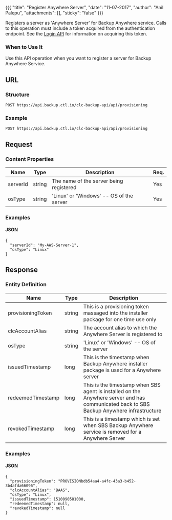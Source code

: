 {{{
  "title": "Register Anywhere Server",
  "date": "11-07-2017",
  "author": "Anil Palepu",
  "attachments": [],
  "sticky": "false"
}}}

Registers a server as 'Anywhere Server' for Backup Anywhere service. Calls to this operation must include a token acquired from the authentication endpoint. See the [Login API](../Authentication/login.md) for information on acquiring this token.

### When to Use It

Use this API operation when you want to register a server for Backup Anywhere Service.

## URL

### Structure

    POST https://api.backup.ctl.io/clc-backup-api/api/provisioning

### Example

    POST https://api.backup.ctl.io/clc-backup-api/api/provisioning
    
## Request

### Content Properties

| Name | Type | Description | Req. |
| --- | --- | --- | --- |
| serverId | string | The name of the server being registered | Yes |
| osType | string | 'Linux' or 'Windows' -- OS of the server | Yes |

### Examples

#### JSON

    {
      "serverId": "My-AWS-Server-1",
      "osType": "Linux"
    }


## Response

### Entity Definition

| Name | Type | Description |
| --- | --- | --- |
| provisioningToken | string | This is a provisioning token massaged into the installer package for one time use only |
| clcAccountAlias | string | The account alias to which the Anywhere Server is registered to |
| osType | string | 'Linux' or 'Windows' -- OS of the server |
| issuedTimestamp | long | This is the timestamp when Backup Anywhere installer package is used for a Anywhere server |
| redeemedTimestamp | long | This is the timestamp when SBS agent is installed on the Anywhere server and has communicated back to SBS Backup Anywhere infrastructure |
| revokedTimestamp | long | This is a timestamp which is set when SBS Backup Anywhere service is removed for a Anywhere Server |


### Examples

#### JSON

    {
      "provisioningToken": "PROVISIONbdb54aa4-a4fc-43a3-b452-3b4afda66096",
      "clcAccountAlias": "BAAS",
      "osType": "Linux",
      "issuedTimestamp": 1510090581000,
      "redeemedTimestamp": null,
      "revokedTimestamp": null
    }